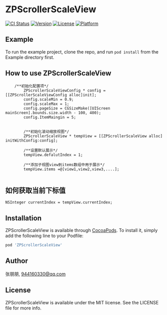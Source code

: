 # ZPScrollerScaleView

[![CI Status](https://img.shields.io/travis/张朋朋/ZPScrollerScaleView.svg?style=flat)](https://travis-ci.org/张朋朋/ZPScrollerScaleView)
[![Version](https://img.shields.io/cocoapods/v/ZPScrollerScaleView.svg?style=flat)](https://cocoapods.org/pods/ZPScrollerScaleView)
[![License](https://img.shields.io/cocoapods/l/ZPScrollerScaleView.svg?style=flat)](https://cocoapods.org/pods/ZPScrollerScaleView)
[![Platform](https://img.shields.io/cocoapods/p/ZPScrollerScaleView.svg?style=flat)](https://cocoapods.org/pods/ZPScrollerScaleView)

## Example

To run the example project, clone the repo, and run `pod install` from the Example directory first.

## How to use ZPScrollerScaleView
```
    /**初始化配置项*/
        ZPScrollerScaleViewConfig * config = [[ZPScrollerScaleViewConfig alloc]init];
        config.scaleMin = 0.9;
        config.scaleMax = 1;
        config.pageSize = CGSizeMake([UIScreen mainScreen].bounds.size.width - 100, 400);
        config.ItemMaingin = 5;
       
        
        /**初始化滚动缩放视图*/
        ZPScrollerScaleView * tempView = [[ZPScrollerScaleView alloc] initWithConfig:config];
        
        /**设置默认展示*/
        tempView.defalutIndex = 1;
        
        /**添加子视图view到items数组中用于展示*/
        tempView.items =@[view1,view2,view3,....];
        
```

## 如何获取当前下标值

```
NSInteger currentIndex = tempView.currentIndex;

```

## Installation

ZPScrollerScaleView is available through [CocoaPods](https://cocoapods.org). To install
it, simply add the following line to your Podfile:

```ruby
pod 'ZPScrollerScaleView'
```

## Author

张朋朋, 944160330@qq.com

## License

ZPScrollerScaleView is available under the MIT license. See the LICENSE file for more info.


